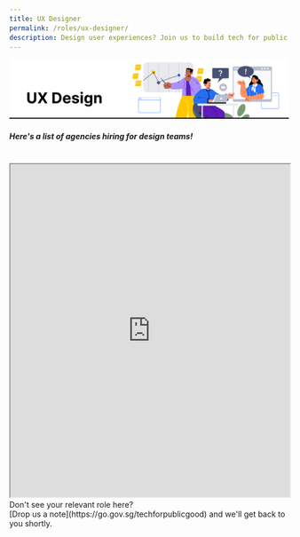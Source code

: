 ```yaml
---
title: UX Designer
permalink: /roles/ux-designer/
description: Design user experiences? Join us to build tech for public good!
---
```

![The Singapore Government is hiring. These are the agencies with UX Designer job roles.](/images/UX%20Designer.png)
##### Here's a list of agencies hiring for design teams!
<br>
<iframe src="https://docs.google.com/spreadsheets/d/e/2PACX-1vRKeIHN2edATjW8zRU5HgoQ6UxtXEYtoeYa1PE2epVh4OlWr0fKP419IZieULRuMXWtNi5lseklG5br/pubhtml?gid=1332525065&amp;single=true&amp;widget=true&amp;headers=false" width="100%" height="600"></iframe>
<br> Don't see your relevant role here? <br> [Drop us a note](https://go.gov.sg/techforpublicgood) and we'll get back to you shortly.